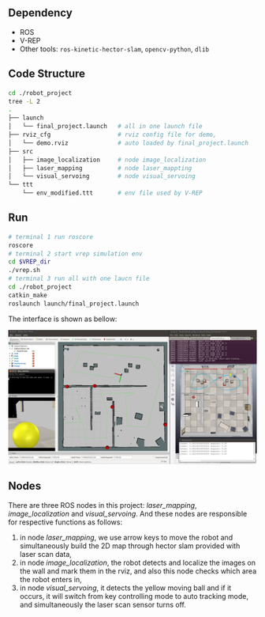 ## Dependency

- ROS
- V-REP
- Other tools: `ros-kinetic-hector-slam`, `opencv-python`, `dlib`

## Code Structure


```bash
cd ./robot_project
tree -L 2
.
├── launch
│   └── final_project.launch   # all in one launch file
├── rviz_cfg                   # rviz config file for demo,
│   └── demo.rviz              # auto loaded by final_project.launch
├── src
│   ├── image_localization     # node image_localization
│   ├── laser_mapping          # node laser_mappting
│   └── visual_servoing        # node visual_servoing
└── ttt
    └── env_modified.ttt       # env file used by V-REP
```

## Run
```bash
# terminal 1 run roscore
roscore
# terminal 2 start vrep simulation env
cd $VREP_dir 
./vrep.sh
# terminal 3 run all with one laucn file
cd ./robot_project
catkin_make
roslaunch launch/final_project.launch
```

The interface is shown as bellow:

<img src=".\figures\whole_dis.png" alt="Displaying" style="zoom:67%;" />

## Nodes

There are three ROS nodes in this project: *laser_mapping*, *image_localization* and *visual_servoing*. And these nodes are responsible for respective functions as follows: 

1. in node *laser_mapping*, we use arrow keys to move the robot and simultaneously build the 2D map through hector slam provided with laser scan data, 
2. in node *image_localization*, the robot detects and localize the images on the wall and mark them in the rviz, and also this node checks which area the robot enters in,
3. in node *visual_servoing*, it detects the yellow moving ball and if it occurs, it will switch from key controlling mode to auto tracking mode, and simultaneously the laser scan sensor turns off.





